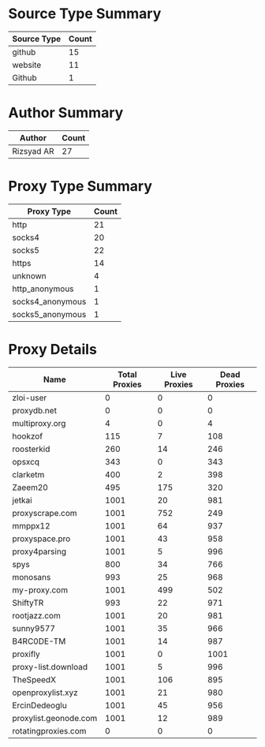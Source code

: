 # Source Type Summary

| Source Type | Count |
|-------------|-------|
| github | 15 |
| website | 11 |
| Github | 1 |


# Author Summary

| Author | Count |
|--------|-------|
| Rizsyad AR | 27 |


# Proxy Type Summary

| Proxy Type | Count |
|------------|-------|
| http | 21 |
| socks4 | 20 |
| socks5 | 22 |
| https | 14 |
| unknown | 4 |
| http_anonymous | 1 |
| socks4_anonymous | 1 |
| socks5_anonymous | 1 |


# Proxy Details

| Name | Total Proxies | Live Proxies | Dead Proxies |
|------|---------------|--------------|---------------|
| zloi-user | 0 | 0 | 0 |
| proxydb.net | 0 | 0 | 0 |
| multiproxy.org | 4 | 0 | 4 |
| hookzof | 115 | 7 | 108 |
| roosterkid | 260 | 14 | 246 |
| opsxcq | 343 | 0 | 343 |
| clarketm | 400 | 2 | 398 |
| Zaeem20 | 495 | 175 | 320 |
| jetkai | 1001 | 20 | 981 |
| proxyscrape.com | 1001 | 752 | 249 |
| mmppx12 | 1001 | 64 | 937 |
| proxyspace.pro | 1001 | 43 | 958 |
| proxy4parsing | 1001 | 5 | 996 |
| spys | 800 | 34 | 766 |
| monosans | 993 | 25 | 968 |
| my-proxy.com | 1001 | 499 | 502 |
| ShiftyTR | 993 | 22 | 971 |
| rootjazz.com | 1001 | 20 | 981 |
| sunny9577 | 1001 | 35 | 966 |
| B4RC0DE-TM | 1001 | 14 | 987 |
| proxifly | 1001 | 0 | 1001 |
| proxy-list.download | 1001 | 5 | 996 |
| TheSpeedX | 1001 | 106 | 895 |
| openproxylist.xyz | 1001 | 21 | 980 |
| ErcinDedeoglu | 1001 | 45 | 956 |
| proxylist.geonode.com | 1001 | 12 | 989 |
| rotatingproxies.com | 0 | 0 | 0 |
